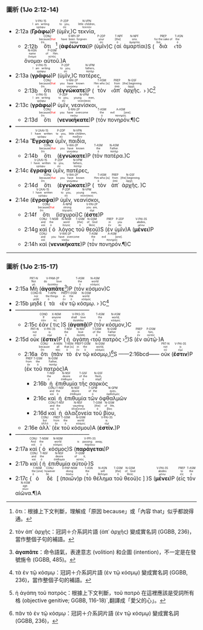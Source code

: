 
### 圖析 (1Jo 2:12-14)


- 2:12a (<RUBY><ruby><ruby><strong>Γράφω</strong><rt>γράφω</rt></ruby><rt>I am writing</rt></ruby><rt>V-PAI-1S</rt></RUBY>)P (<RUBY><ruby><ruby>ὑμῖν,<rt>σύ</rt></ruby><rt>to you,</rt></ruby><rt>P-2DP</rt></RUBY>)C <RUBY><ruby><ruby>τεκνία,<rt>τεκνίον</rt></ruby><rt>little children,</rt></ruby><rt>N-VPN</rt></RUBY> 
	- 2:12b <RUBY><ruby><ruby>ὅτι<rt>ὅτι</rt></ruby><rt>because|<font color='red'>that</font></rt></ruby><rt>CONJ</rt></RUBY>[^1] (<RUBY><ruby><ruby><strong>ἀφέωνται</strong><rt>ἀφίημι</rt></ruby><rt>have been forgiven</rt></ruby><rt>V-RPI-3P</rt></RUBY>)P (<RUBY><ruby><ruby>ὑμῖν<rt>σύ</rt></ruby><rt>your</rt></ruby><rt>P-2DP</rt></RUBY>)C (<RUBY><ruby><ruby>αἱ<rt>ὁ</rt></ruby><rt>[the]</rt></ruby><rt>T-NPF</rt></RUBY> <RUBY><ruby><ruby>ἁμαρτίαι<rt>ἁμαρτία</rt></ruby><rt>sins</rt></ruby><rt>N-NPF</rt></RUBY>)S (<RUBY><ruby><ruby>διὰ<rt>διά</rt></ruby><rt>for the sake of</rt></ruby><rt>PREP</rt></RUBY> ‹<RUBY><ruby><ruby>τὸ<rt>ὁ</rt></ruby><rt>the</rt></ruby><rt>T-ASN</rt></RUBY> <RUBY><ruby><ruby>ὄνομα<rt>ὄνομα</rt></ruby><rt>name</rt></ruby><rt>N-ASN</rt></RUBY>› <RUBY><ruby><ruby>αὐτοῦ.<rt>αὐτός</rt></ruby><rt>of Him.</rt></ruby><rt>P-GSM</rt></RUBY>)A
- 2:13a (<RUBY><ruby><ruby><strong>γράφω</strong><rt>γράφω</rt></ruby><rt>I am writing</rt></ruby><rt>V-PAI-1S</rt></RUBY>)P (<RUBY><ruby><ruby>ὑμῖν,<rt>σύ</rt></ruby><rt>to you,</rt></ruby><rt>P-2DP</rt></RUBY>)C <RUBY><ruby><ruby>πατέρες,<rt>πατήρ</rt></ruby><rt>fathers,</rt></ruby><rt>N-VPM</rt></RUBY> 
	- 2:13b <RUBY><ruby><ruby>ὅτι<rt>ὅτι</rt></ruby><rt>because|<font color='red'>that</font></rt></ruby><rt>CONJ</rt></RUBY> (<RUBY><ruby><ruby><strong>ἐγνώκατε</strong><rt>γινώσκω</rt></ruby><rt>you have known</rt></ruby><rt>V-RAI-2P</rt></RUBY>)P (<RUBY><ruby><ruby>τὸν<rt>ὁ</rt></ruby><rt>Him who [is]</rt></ruby><rt>T-ASM</rt></RUBY> ‹<RUBY><ruby><ruby>ἀπ᾽<rt>ἀπό</rt></ruby><rt>from</rt></ruby><rt>PREP</rt></RUBY> <RUBY><ruby><ruby>ἀρχῆς.<rt>ἀρχή</rt></ruby><rt>[the] beginning.</rt></ruby><rt>N-GSF</rt></RUBY> › )C[^2]
- 2:13c (<RUBY><ruby><ruby><strong>γράφω</strong><rt>γράφω</rt></ruby><rt>I am writing</rt></ruby><rt>V-PAI-1S</rt></RUBY>)P <RUBY><ruby><ruby>ὑμῖν,<rt>σύ</rt></ruby><rt>to you,</rt></ruby><rt>P-2DP</rt></RUBY> <RUBY><ruby><ruby>νεανίσκοι,<rt>νεανίσκος</rt></ruby><rt>young men,</rt></ruby><rt>N-VPM</rt></RUBY> 
	- 2:13d <RUBY><ruby><ruby>ὅτι<rt>ὅτι</rt></ruby><rt>because|<font color='red'>that</font></rt></ruby><rt>CONJ</rt></RUBY> (<RUBY><ruby><ruby><strong>νενικήκατε</strong><rt>νικάω</rt></ruby><rt>you have overcome</rt></ruby><rt>V-RAI-2P</rt></RUBY>)P (<RUBY><ruby><ruby>τὸν<rt>ὁ</rt></ruby><rt>the</rt></ruby><rt>T-ASM</rt></RUBY> <RUBY><ruby><ruby>πονηρόν.¶<rt>πονηρός</rt></ruby><rt>evil [one].</rt></ruby><rt>A-ASM</rt></RUBY>)C
- ——————————————
- 2:14a <RUBY><ruby><ruby>**Ἔγραψα**<rt>γράφω</rt></ruby><rt>I have written</rt></ruby><rt>V-2AAI-1S</rt></RUBY> <RUBY><ruby><ruby>ὑμῖν,<rt>σύ</rt></ruby><rt>to you,</rt></ruby><rt>P-2DP</rt></RUBY> <RUBY><ruby><ruby>παιδία,<rt>παιδίον</rt></ruby><rt>little children,</rt></ruby><rt>N-VPN</rt></RUBY> 
	- 2:14b <RUBY><ruby><ruby>ὅτι<rt>ὅτι</rt></ruby><rt>because|<font color='red'>that</font></rt></ruby><rt>CONJ</rt></RUBY> (<RUBY><ruby><ruby><strong>ἐγνώκατε</strong><rt>γινώσκω</rt></ruby><rt>you have known</rt></ruby><rt>V-RAI-2P</rt></RUBY>)P (<RUBY><ruby><ruby>τὸν<rt>ὁ</rt></ruby><rt>the</rt></ruby><rt>T-ASM</rt></RUBY> <RUBY><ruby><ruby>πατέρα.<rt>πατήρ</rt></ruby><rt>Father.</rt></ruby><rt>N-ASM</rt></RUBY>)C 
- 2:14c <RUBY><ruby><ruby>**ἔγραψα**<rt>γράφω</rt></ruby><rt>I have written</rt></ruby><rt>V-2AAI-1S</rt></RUBY> <RUBY><ruby><ruby>ὑμῖν,<rt>σύ</rt></ruby><rt>to you,</rt></ruby><rt>P-2DP</rt></RUBY> <RUBY><ruby><ruby>πατέρες,<rt>πατήρ</rt></ruby><rt>fathers,</rt></ruby><rt>N-VPM</rt></RUBY> 
	- 2:14d <RUBY><ruby><ruby>ὅτι<rt>ὅτι</rt></ruby><rt>because|<font color='red'>that</font></rt></ruby><rt>CONJ</rt></RUBY> (<RUBY><ruby><ruby><strong>ἐγνώκατε</strong><rt>γινώσκω</rt></ruby><rt>you have known</rt></ruby><rt>V-RAI-2P</rt></RUBY>)P (<RUBY><ruby><ruby>τὸν<rt>ὁ</rt></ruby><rt>Him who [is]</rt></ruby><rt>T-ASM</rt></RUBY> <RUBY><ruby><ruby>ἀπ᾽<rt>ἀπό</rt></ruby><rt>from</rt></ruby><rt>PREP</rt></RUBY> <RUBY><ruby><ruby>ἀρχῆς.<rt>ἀρχή</rt></ruby><rt>[the] beginning.</rt></ruby><rt>N-GSF</rt></RUBY>)C 
- 2:14e (<RUBY><ruby><ruby><strong>ἔγραψα</strong><rt>γράφω</rt></ruby><rt>I have written</rt></ruby><rt>V-2AAI-1S</rt></RUBY>)P <RUBY><ruby><ruby>ὑμῖν,<rt>σύ</rt></ruby><rt>to you,</rt></ruby><rt>P-2DP</rt></RUBY> <RUBY><ruby><ruby>νεανίσκοι,<rt>νεανίσκος</rt></ruby><rt>young men,</rt></ruby><rt>N-VPM</rt></RUBY> 
	- 2:14f <RUBY><ruby><ruby>ὅτι<rt>ὅτι</rt></ruby><rt>because|<font color='red'>that</font></rt></ruby><rt>CONJ</rt></RUBY> (<RUBY><ruby><ruby>ἰσχυροί<rt>ἰσχυρός</rt></ruby><rt>strong</rt></ruby><rt>A-NPM</rt></RUBY>)C (<RUBY><ruby><ruby><strong>ἐστε</strong><rt>εἰμί</rt></ruby><rt>you are,</rt></ruby><rt>V-PAI-2P</rt></RUBY>)P 
	- 2:14g <RUBY><ruby><ruby>καὶ<rt>καί</rt></ruby><rt>and</rt></ruby><rt>CONJ</rt></RUBY> (<RUBY><ruby><ruby>ὁ<rt>ὁ</rt></ruby><rt>the</rt></ruby><rt>T-NSM</rt></RUBY> <RUBY><ruby><ruby>λόγος<rt>λόγος</rt></ruby><rt>word</rt></ruby><rt>N-NSM</rt></RUBY> <RUBY><ruby><ruby>τοῦ<rt>ὁ</rt></ruby><rt>[the]</rt></ruby><rt>T-GSM</rt></RUBY> <RUBY><ruby><ruby>θεοῦ<rt>θεός</rt></ruby><rt>of God</rt></ruby><rt>N-GSM</rt></RUBY>)S (<RUBY><ruby><ruby>ἐν<rt>ἐν</rt></ruby><rt>in</rt></ruby><rt>PREP</rt></RUBY> <RUBY><ruby><ruby>ὑμῖν<rt>σύ</rt></ruby><rt>you</rt></ruby><rt>P-2DP</rt></RUBY>)A (<RUBY><ruby><ruby><strong>μένει</strong><rt>μένω</rt></ruby><rt>abides,</rt></ruby><rt>V-PAI-3S</rt></RUBY>)P 
	- 2:14h <RUBY><ruby><ruby>καὶ<rt>καί</rt></ruby><rt>and</rt></ruby><rt>CONJ</rt></RUBY> (<RUBY><ruby><ruby><strong>νενικήκατε</strong><rt>νικάω</rt></ruby><rt>you have overcome</rt></ruby><rt>V-RAI-2P</rt></RUBY>)P (<RUBY><ruby><ruby>τὸν<rt>ὁ</rt></ruby><rt>the</rt></ruby><rt>T-ASM</rt></RUBY> <RUBY><ruby><ruby>πονηρόν.¶<rt>πονηρός</rt></ruby><rt>evil [one].</rt></ruby><rt>A-ASM</rt></RUBY>)C

---

### 圖析 (1Jo 2:15-17)


- 2:15a <RUBY><ruby><ruby>Μὴ<rt>μή</rt></ruby><rt>Not</rt></ruby><rt>PRT-N</rt></RUBY> (<RUBY><ruby><ruby><strong>ἀγαπᾶτε</strong><rt>ἀγαπάω</rt></ruby><rt>do love</rt></ruby><rt>V-PAM-2P</rt></RUBY>[^3])P (<RUBY><ruby><ruby>τὸν<rt>ὁ</rt></ruby><rt>the</rt></ruby><rt>T-ASM</rt></RUBY> <RUBY><ruby><ruby>κόσμον<rt>κόσμος</rt></ruby><rt>world</rt></ruby><rt>N-ASM</rt></RUBY>)C 
- 2:15b <RUBY><ruby><ruby>μηδὲ<rt>μηδέ</rt></ruby><rt>nor</rt></ruby><rt>CONJ-N</rt></RUBY> (<RUBY><ruby><ruby>τὰ<rt>ὁ</rt></ruby><rt>the things</rt></ruby><rt>T-APN</rt></RUBY> ‹<RUBY><ruby><ruby>ἐν<rt>ἐν</rt></ruby><rt>in</rt></ruby><rt>PREP</rt></RUBY> <RUBY><ruby><ruby>τῷ<rt>ὁ</rt></ruby><rt>the</rt></ruby><rt>T-DSM</rt></RUBY> <RUBY><ruby><ruby>κόσμῳ.<rt>κόσμος</rt></ruby><rt>world.</rt></ruby><rt>N-DSM</rt></RUBY> › )C[^4]
- ——————————————
	- 2:15c <RUBY><ruby><ruby>ἐάν<rt>ἐάν</rt></ruby><rt>If</rt></ruby><rt>COND</rt></RUBY> (<RUBY><ruby><ruby>τις<rt>τις</rt></ruby><rt>anyone</rt></ruby><rt>X-NSM</rt></RUBY>)S (<RUBY><ruby><ruby><strong>ἀγαπᾷ</strong><rt>ἀγαπάω</rt></ruby><rt>shall love</rt></ruby><rt>V-PAS-3S</rt></RUBY>)P (<RUBY><ruby><ruby>τὸν<rt>ὁ</rt></ruby><rt>the</rt></ruby><rt>T-ASM</rt></RUBY> <RUBY><ruby><ruby>κόσμον,<rt>κόσμος</rt></ruby><rt>world,</rt></ruby><rt>N-ASM</rt></RUBY>)C 
- 2:15d <RUBY><ruby><ruby>οὐκ<rt>οὐ</rt></ruby><rt>not</rt></ruby><rt>PRT-N</rt></RUBY> (<RUBY><ruby><ruby><strong>ἔστιν</strong><rt>εἰμί</rt></ruby><rt>is</rt></ruby><rt>V-PAI-3S</rt></RUBY>)P (<RUBY><ruby><ruby>ἡ<rt>ὁ</rt></ruby><rt>the</rt></ruby><rt>T-NSF</rt></RUBY> <RUBY><ruby><ruby>ἀγάπη<rt>ἀγάπη</rt></ruby><rt>love</rt></ruby><rt>N-NSF</rt></RUBY> ‹<RUBY><ruby><ruby>τοῦ<rt>ὁ</rt></ruby><rt>of the</rt></ruby><rt>T-GSM</rt></RUBY> <RUBY><ruby><ruby>πατρὸς<rt>πατήρ</rt></ruby><rt>Father</rt></ruby><rt>N-GSM</rt></RUBY> ›[^5])S (<RUBY><ruby><ruby>ἐν<rt>ἐν</rt></ruby><rt>in</rt></ruby><rt>PREP</rt></RUBY> <RUBY><ruby><ruby>αὐτῷ·<rt>αὐτός</rt></ruby><rt>him,</rt></ruby><rt>P-DSM</rt></RUBY>)A
	- 2:16a <RUBY><ruby><ruby>ὅτι<rt>ὅτι</rt></ruby><rt>because</rt></ruby><rt>CONJ</rt></RUBY> (<RUBY><ruby><ruby>πᾶν<rt>πᾶς</rt></ruby><rt>all</rt></ruby><rt>A-NSN</rt></RUBY> <RUBY><ruby><ruby>τὸ<rt>ὁ</rt></ruby><rt>that [is]</rt></ruby><rt>T-NSN</rt></RUBY> <RUBY><ruby><ruby>ἐν<rt>ἐν</rt></ruby><rt>in</rt></ruby><rt>PREP</rt></RUBY> <RUBY><ruby><ruby>τῷ<rt>ὁ</rt></ruby><rt>the</rt></ruby><rt>T-DSM</rt></RUBY> <RUBY><ruby><ruby>κόσμῳ,<rt>κόσμος</rt></ruby><rt>world,</rt></ruby><rt>N-DSM</rt></RUBY>)[^6]S ——2:16bcd—— <RUBY><ruby><ruby>οὐκ<rt>οὐ</rt></ruby><rt>not</rt></ruby><rt>PRT-N</rt></RUBY> (<RUBY><ruby><ruby><strong>ἔστιν</strong><rt>εἰμί</rt></ruby><rt>is</rt></ruby><rt>V-PAI-3S</rt></RUBY>)P (<RUBY><ruby><ruby>ἐκ<rt>ἐκ</rt></ruby><rt>from</rt></ruby><rt>PREP</rt></RUBY> <RUBY><ruby><ruby>τοῦ<rt>ὁ</rt></ruby><rt>the</rt></ruby><rt>T-GSM</rt></RUBY> <RUBY><ruby><ruby>πατρὸς<rt>πατήρ</rt></ruby><rt>Father,</rt></ruby><rt>N-GSM</rt></RUBY>)A
		- 2:16b <RUBY><ruby><ruby>ἡ<rt>ὁ</rt></ruby><rt>the</rt></ruby><rt>T-NSF</rt></RUBY> <RUBY><ruby><ruby>ἐπιθυμία<rt>ἐπιθυμία</rt></ruby><rt>desire</rt></ruby><rt>N-NSF</rt></RUBY> <RUBY><ruby><ruby>τῆς<rt>ὁ</rt></ruby><rt>of the</rt></ruby><rt>T-GSF</rt></RUBY> <RUBY><ruby><ruby>σαρκὸς<rt>σάρξ</rt></ruby><rt>flesh,</rt></ruby><rt>N-GSF</rt></RUBY> 
		- 2:16c <RUBY><ruby><ruby>καὶ<rt>καί</rt></ruby><rt>and</rt></ruby><rt>CONJ</rt></RUBY> <RUBY><ruby><ruby>ἡ<rt>ὁ</rt></ruby><rt>the</rt></ruby><rt>T-NSF</rt></RUBY> <RUBY><ruby><ruby>ἐπιθυμία<rt>ἐπιθυμία</rt></ruby><rt>desire</rt></ruby><rt>N-NSF</rt></RUBY> <RUBY><ruby><ruby>τῶν<rt>ὁ</rt></ruby><rt>of the</rt></ruby><rt>T-GPM</rt></RUBY> <RUBY><ruby><ruby>ὀφθαλμῶν<rt>ὀφθαλμός</rt></ruby><rt>eyes,</rt></ruby><rt>N-GPM</rt></RUBY> 
		- 2:16d <RUBY><ruby><ruby>καὶ<rt>καί</rt></ruby><rt>and</rt></ruby><rt>CONJ</rt></RUBY> <RUBY><ruby><ruby>ἡ<rt>ὁ</rt></ruby><rt>the</rt></ruby><rt>T-NSF</rt></RUBY> <RUBY><ruby><ruby>ἀλαζονεία<rt>ἀλαζονεία</rt></ruby><rt>vaunting</rt></ruby><rt>N-NSF</rt></RUBY> <RUBY><ruby><ruby>τοῦ<rt>ὁ</rt></ruby><rt>[the]</rt></ruby><rt>T-GSM</rt></RUBY> <RUBY><ruby><ruby>βίου,<rt>βίος</rt></ruby><rt>of life,</rt></ruby><rt>N-GSM</rt></RUBY> 
	- 2:16e <RUBY><ruby><ruby>ἀλλ᾽<rt>ἀλλά</rt></ruby><rt>but</rt></ruby><rt>CONJ</rt></RUBY> (<RUBY><ruby><ruby>ἐκ<rt>ἐκ</rt></ruby><rt>from</rt></ruby><rt>PREP</rt></RUBY> <RUBY><ruby><ruby>τοῦ<rt>ὁ</rt></ruby><rt>the</rt></ruby><rt>T-GSM</rt></RUBY> <RUBY><ruby><ruby>κόσμου<rt>κόσμος</rt></ruby><rt>world</rt></ruby><rt>N-GSM</rt></RUBY>)A (<RUBY><ruby><ruby><strong>ἐστίν.</strong><rt>εἰμί</rt></ruby><rt>is.</rt></ruby><rt>V-PAI-3S</rt></RUBY>)P 
- ——————————————
- 2:17a <RUBY><ruby><ruby>καὶ<rt>καί</rt></ruby><rt>And</rt></ruby><rt>CONJ</rt></RUBY> (<RUBY><ruby><ruby>ὁ<rt>ὁ</rt></ruby><rt>the</rt></ruby><rt>T-NSM</rt></RUBY> <RUBY><ruby><ruby>κόσμος<rt>κόσμος</rt></ruby><rt>world</rt></ruby><rt>N-NSM</rt></RUBY>)S (<RUBY><ruby><ruby><strong>παράγεται</strong><rt>παράγω</rt></ruby><rt>is passing away,</rt></ruby><rt>V-PPI-3S</rt></RUBY>)P 
- 2:17b <RUBY><ruby><ruby>καὶ<rt>καί</rt></ruby><rt>and</rt></ruby><rt>CONJ</rt></RUBY> (<RUBY><ruby><ruby>ἡ<rt>ὁ</rt></ruby><rt>the</rt></ruby><rt>T-NSF</rt></RUBY> <RUBY><ruby><ruby>ἐπιθυμία<rt>ἐπιθυμία</rt></ruby><rt>desire</rt></ruby><rt>N-NSF</rt></RUBY> <RUBY><ruby><ruby>αὐτοῦ·<rt>αὐτός</rt></ruby><rt>of it;</rt></ruby><rt>P-GSM</rt></RUBY>)S
- 2:17c {<RUBY><ruby><ruby>ὁ<rt>ὁ</rt></ruby><rt>the [one]</rt></ruby><rt>T-NSM</rt></RUBY> <RUBY><ruby><ruby>δὲ<rt>δέ</rt></ruby><rt>however</rt></ruby><rt>CONJ</rt></RUBY> [ (<RUBY><ruby><ruby><em>ποιῶν</em><rt>ποιέω</rt></ruby><rt>doing</rt></ruby><rt>V-PAP-NSM</rt></RUBY>)p (<RUBY><ruby><ruby>τὸ<rt>ὁ</rt></ruby><rt>the</rt></ruby><rt>T-ASN</rt></RUBY> <RUBY><ruby><ruby>θέλημα<rt>θέλημα</rt></ruby><rt>will</rt></ruby><rt>N-ASN</rt></RUBY> <RUBY><ruby><ruby>τοῦ<rt>ὁ</rt></ruby><rt>[the]</rt></ruby><rt>T-GSM</rt></RUBY> <RUBY><ruby><ruby>θεοῦ<rt>θεός</rt></ruby><rt>of God</rt></ruby><rt>N-GSM</rt></RUBY>)c ] }S (<RUBY><ruby><ruby><strong>μένει</strong><rt>μένω</rt></ruby><rt>abides</rt></ruby><rt>V-PAI-3S</rt></RUBY>)P (<RUBY><ruby><ruby>εἰς<rt>εἰς</rt></ruby><rt>to</rt></ruby><rt>PREP</rt></RUBY> <RUBY><ruby><ruby>τὸν<rt>ὁ</rt></ruby><rt>the</rt></ruby><rt>T-ASM</rt></RUBY> <RUBY><ruby><ruby>αἰῶνα.¶<rt>αἰών</rt></ruby><rt>age.</rt></ruby><rt>N-ASM</rt></RUBY>)A

[^1]: ὅτι：根據上下文判斷，理解成「原因 because」或「內容 that」似乎都說得通。
[^2]: τὸν ἀπ᾽ ἀρχῆς：冠詞＋介系詞片語 (ἀπ᾽ ἀρχῆς) 變成實名詞 (GGBB, 236)，當作整個子句的補語。
[^3]: **ἀγαπᾶτε**：命令語氣，表達意志 (volition) 和企圖 (intention)，不一定是在發號施令 (GGBB, 485)。
[^4]: τὰ ἐν τῷ κόσμῳ：冠詞＋介系詞片語 (ἐν τῷ κόσμῳ) 變成實名詞 (GGBB, 236)，當作整個子句的補語。
[^5]: ἡ ἀγάπη τοῦ πατρὸς：根據上下文判斷，τοῦ πατρὸ 在這裡應該是受詞所有格 (objective genitive; GGBB, 116-18)`,翻譯成「愛父的心」。
[^6]:πᾶν τὸ ἐν τῷ κόσμῳ：冠詞＋介系詞片語 (ἐν τῷ κόσμῳ) 變成實名詞 (GGBB, 236)，
